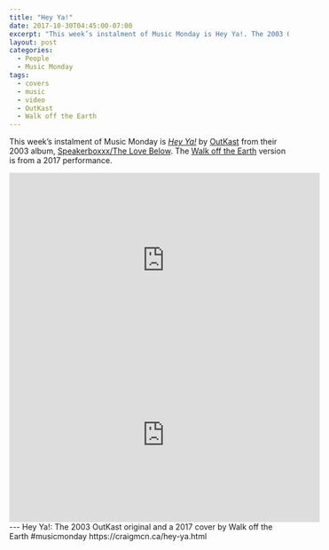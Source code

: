 ```yaml
---
title: "Hey Ya!"
date: 2017-10-30T04:45:00-07:00
excerpt: "This week’s instalment of Music Monday is Hey Ya!. The 2003 OutKast original and a 2017 cover by Walk off the Earth."
layout: post
categories:
  - People
  - Music Monday
tags:
  - covers
  - music
  - video
  - OutKast
  - Walk off the Earth
---
```

This week’s instalment of Music Monday is [_Hey Ya!_](https://en.wikipedia.org/wiki/Hey_Ya!) by [OutKast](http://outkast.com/) from their 2003 album, [Speakerboxxx/The Love Below](https://en.wikipedia.org/wiki/Speakerboxxx/The_Love_Below). The [Walk off the Earth](http://www.walkofftheearth.com/) version is from a 2017 performance.

<div class="video-container">
  <iframe width="560" height="315" src="https://www.youtube.com/embed/PWgvGjAhvIw" frameborder="0" allowfullscreen></iframe>
</div>

<div class="video-container">
  <iframe width="560" height="315" src="https://www.youtube.com/embed/Z7R8XRKqHAI" frameborder="0" allowfullscreen></iframe>
</div>
---
Hey Ya!: The 2003 OutKast original and a 2017 cover by Walk off the Earth #musicmonday https://craigmcn.ca/hey-ya.html
